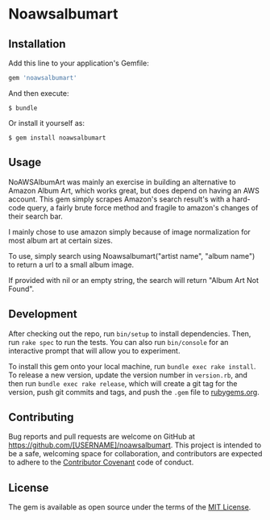 # Noawsalbumart

## Installation

Add this line to your application's Gemfile:

```ruby
gem 'noawsalbumart'
```

And then execute:

    $ bundle

Or install it yourself as:

    $ gem install noawsalbumart

## Usage

NoAWSAlbumArt was mainly an exercise in building an alternative to Amazon Album Art, which works great, but does depend on having an AWS account. This gem simply scrapes Amazon's search result's with a hard-code query, a fairly brute force method and fragile to amazon's changes of their search bar.

I mainly chose to use amazon simply because of image normalization for most album art at certain sizes.

To use, simply search using Noawsalbumart("artist name", "album name") to return a url to a small album image.

If provided with nil or an empty string, the search will return "Album Art Not Found".

## Development

After checking out the repo, run `bin/setup` to install dependencies. Then, run `rake spec` to run the tests. You can also run `bin/console` for an interactive prompt that will allow you to experiment.

To install this gem onto your local machine, run `bundle exec rake install`. To release a new version, update the version number in `version.rb`, and then run `bundle exec rake release`, which will create a git tag for the version, push git commits and tags, and push the `.gem` file to [rubygems.org](https://rubygems.org).

## Contributing

Bug reports and pull requests are welcome on GitHub at https://github.com/[USERNAME]/noawsalbumart. This project is intended to be a safe, welcoming space for collaboration, and contributors are expected to adhere to the [Contributor Covenant](contributor-covenant.org) code of conduct.


## License

The gem is available as open source under the terms of the [MIT License](http://opensource.org/licenses/MIT).

